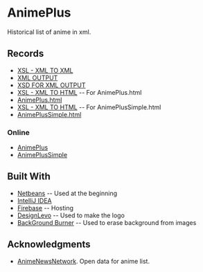 # AnimePlus
 Historical list of anime in xml.
 
## Records
* [XSL - XML TO XML](https://github.com/Nestorbd/AnimePlus/blob/master/public_html/animePlus.xsl)
* [XML OUTPUT](https://github.com/Nestorbd/AnimePlus/blob/master/public_html/reports-output.xml)
* [XSD FOR XML OUTPUT](https://github.com/Nestorbd/AnimePlus/blob/master/public_html/reports-output.xsd)
* [XSL - XML TO HTML](https://github.com/Nestorbd/AnimePlus/blob/master/public_html/AnimePlusForHTML.xsl) -- For AnimePlus.html
* [AnimePlus.html](https://github.com/Nestorbd/AnimePlus/blob/master/public/AnimePlus.html)
* [XSL - XML TO HTML](https://github.com/Nestorbd/AnimePlus/blob/master/public_html/AnimePlusSimpleForHTML.xsl) -- For AnimePlusSimple.html
* [AnimePlusSimple.html](https://github.com/Nestorbd/AnimePlus/blob/master/public/AnimePlusSimple.html)

### Online
* [AnimePlus](https://animeplus-f540c.web.app/AnimePlus.html)
* [AnimePlusSimple](https://animeplus-f540c.web.app/AnimePlusSimple.html)

## Built With
* [Netbeans](https://netbeans.org) -- Used at the beginning
* [IntelliJ IDEA](https://www.jetbrains.com/es-es/idea/)
* [Firebase](https://firebase.google.com/?hl=es) -- Hosting
* [DesignLevo](https://www.designevo.com/es/logo-maker/) -- Used to make the logo
* [BackGround Burner](https://burner.bonanza.com) -- 
Used to erase background from images

## Acknowledgments

* [AnimeNewsNetwork](https://www.animenewsnetwork.com/encyclopedia/reports.xml?id=155&nlist=all). Open data for anime list.
